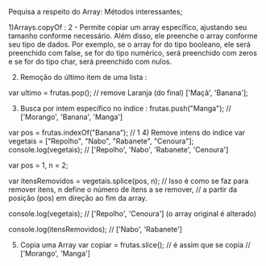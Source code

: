 Pequisa a respeito do Array: Métodos interessantes;

1)Arrays.copyOf : 2 - Permite copiar um array específico, ajustando seu tamanho conforme necessário. Além disso, ele preenche o array conforme seu tipo de dados. Por exemplo, se o array for do tipo booleano, ele será preenchido com false, se for do tipo numérico, será preenchido com zeros e se for do tipo char, será preenchido com nulos. 

2) Remoção do último item de uma lista :

var ultimo = frutas.pop(); // remove Laranja (do final)
 ['Maçã', 'Banana'];

3) Busca por intem específico no índice :
frutas.push("Manga");
// ['Morango', 'Banana', 'Manga']

var pos = frutas.indexOf("Banana");
// 1
4) Remove intens do índice
var vegetais = ["Repolho", "Nabo", "Rabanete", "Cenoura"];
console.log(vegetais);
// ['Repolho', 'Nabo', 'Rabanete', 'Cenoura']

var pos = 1,
  n = 2;

var itensRemovidos = vegetais.splice(pos, n);
// Isso é como se faz para remover itens, n define o número de itens a se remover,
// a partir da posição (pos) em direção ao fim da array.

console.log(vegetais);
// ['Repolho', 'Cenoura'] (o array original é alterado)

console.log(itensRemovidos);
// ['Nabo', 'Rabanete']

5) Copia uma Array
var copiar = frutas.slice(); // é assim que se copia
// ['Morango', 'Manga']



